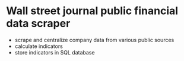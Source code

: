 # Wall street journal public financial data scraper
- scrape and centralize company data from various public sources
- calculate indicators 
- store indicators in SQL database
